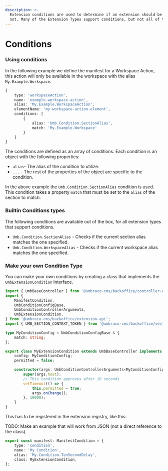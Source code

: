 ```yaml
---
description: >-
  Extension conditions are used to determine if an extension should be used or
  not. Many of the Extension Types support conditions, but not all of them.
---
```


# Conditions

### Using conditions

In the following example we define the manifest for a Workspace Action, this action will only be available in the workspace with the alias `My.Example.Workspace`.

```typescript
{
	type: 'workspaceAction',
	name: 'example-workspace-action',
	alias: 'My.Example.WorkspaceAction',
	elementName: 'my-workspace-action-element',
	conditions: [
		{
			alias: 'Umb.Condition.SectionAlias',
			match: 'My.Example.Workspace'
		}
	]
}
```

The conditions are defined as an array of conditions. Each condition is an object with the following properties:

* `alias`- The alias of the condition to utilize.
* `...` - The rest of the properties of the object are specific to the condition.

In the above example the `Umb.Condition.SectionAlias` condition is used. This condition takes a property `match` that must be set to the `alias` of the section to match.

### Builtin Conditions types

The following conditions are available out of the box, for all extension types that support conditions.

* `Umb.Condition.SectionAlias` - Checks if the current section alias matches the one specified.
* `Umb.Condition.WorkspaceAlias` - Checks if the current workspace alias matches the one specified.

### Make your own Condition Type

You can make your own conditions by creating a class that implements the `UmbExtensionCondition` interface.

```typescript
import { UmbBaseController } from '@umbraco-cms/backoffice/controller-api';
import {
	ManifestCondition,
	UmbConditionConfigBase,
	UmbConditionControllerArguments,
	UmbExtensionCondition,
} from '@umbraco-cms/backoffice/extension-api';
import { UMB_SECTION_CONTEXT_TOKEN } from '@umbraco-cms/backoffice/section';

type MyConditionConfig = UmbConditionConfigBase & {
	match: string;
};

export class MyExtensionCondition extends UmbBaseController implements UmbExtensionCondition {
	config: MyConditionConfig;
	permitted = false;

	constructor(args: UmbConditionControllerArguments<MyConditionConfig>) {
		super(args.host);
		// This condition approves after 10 seconds
		setTimeout(() => {
			this.permitted = true;
			args.onChange();
		}, 10000);
	}
}
```

This has to be registered in the extension registry, like this:

TODO: Make an example that will work from JSON (not a direct reference to the class).

```typescript
export const manifest: ManifestCondition = {
	type: 'condition',
	name: 'My Condition',
	alias: 'My.Condition.TenSecondDelay',
	class: MyExtensionCondition,
};
```
